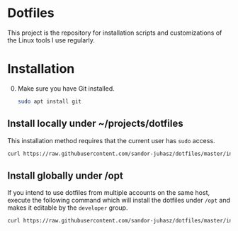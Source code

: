 # Dotfiles

This project is the repository for installation scripts and customizations of the Linux tools I use regularly.

# Installation
0. Make sure you have Git installed.

   ```bash
   sudo apt install git
   ```

## Install locally under ~/projects/dotfiles

   This installation method requires that the current user has `sudo` access.

   ```bash
   curl https://raw.githubusercontent.com/sandor-juhasz/dotfiles/master/install-local.sh | bash -s
   ```

## Install globally under /opt

  If you intend to use dotfiles from multiple accounts on the same host,
  execute the following command which will install the dotfiles under `/opt` and
  makes it editable by the `developer` group.
  
  ```bash
  curl https://raw.githubusercontent.com/sandor-juhasz/dotfiles/master/install-global.sh | bash -s
  ```
  